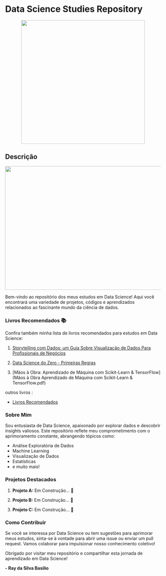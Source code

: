 
# Data Science Studies Repository
<p align="center">
  
  <img src="https://github.com/RayBasilio123/Data-Scientist-2023/assets/58826286/6c8e976e-a86d-480a-8bde-0574dca2e06b" width="400" height="400" >

</p>

  ## Descrição
<p align="center">

  <img src="https://github.com/RayBasilio123/Data-Scientist-2023/assets/58826286/26554054-5983-4e06-9a67-0a1d82795bb0" width="900" height="400">
</p>

Bem-vindo ao repositório dos meus estudos em Data Science! Aqui você encontrará uma variedade de projetos, códigos e aprendizados relacionados ao fascinante mundo da ciência de dados.

### Livros Recomendados 📚

Confira também minha lista de livros recomendados para estudos em Data Science:
1. [Storytelling com Dados: um Guia Sobre Visualização de Dados Para Profissionais de Negócios](https://edisciplinas.usp.br/pluginfile.php/6585707/mod_resource/content/1/Cole%20Nussbaumer%20Knaflic%20%282017%29.%20Storytelling%20com%20Dados%20_%20um%20Guia%20Sobre%20Visualização%20de%20Dados%20Para%20Profissionais%20de%20Negócios.pdf)

2. [Data Science do Zero - Primeiras Regras](https://edisciplinas.usp.br/pluginfile.php/5742167/mod_resource/content/1/Data%20Science%20do%20zero%20-%20Primeiras%20regras.pdf)

3. [Mãos à Obra: Aprendizado de Máquina com Scikit-Learn & TensorFlow](Mãos à Obra Aprendizado de Máquina com Scikit-Learn & TensorFlow.pdf)

outros livros : 

- [Livros Recomendados](https://github.com/Saurav6789/Books-/tree/master)


### Sobre Mim

Sou entusiasta de Data Science, apaixonado por explorar dados e descobrir insights valiosos. Este repositório reflete meu comprometimento com o aprimoramento constante, abrangendo tópicos como:

- Análise Exploratória de Dados
- Machine Learning
- Visualização de Dados
- Estatísticas
- e muito mais!

### Projetos Destacados

1. **Projeto A:**
   Em Construção... 🚧


2. **Projeto B:**
   Em Construção... 🚧

  

3. **Projeto C:**
   Em Construção... 🚧


### Como Contribuir

Se você se interessa por Data Science ou tem sugestões para aprimorar meus estudos, sinta-se à vontade para abrir uma issue ou enviar um pull request. Vamos colaborar para impulsionar nosso conhecimento coletivo!

Obrigado por visitar meu repositório e compartilhar esta jornada de aprendizado em Data Science!

**- Ray da Silva Basilio** 
